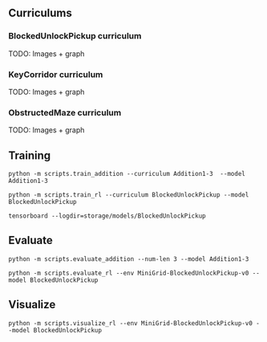 ## Curriculums

### BlockedUnlockPickup curriculum

TODO: Images + graph

### KeyCorridor curriculum

TODO: Images + graph

### ObstructedMaze curriculum

TODO: Images + graph

## Training

```
python -m scripts.train_addition --curriculum Addition1-3  --model Addition1-3
```

```
python -m scripts.train_rl --curriculum BlockedUnlockPickup --model BlockedUnlockPickup
```

```
tensorboard --logdir=storage/models/BlockedUnlockPickup
```

## Evaluate

```
python -m scripts.evaluate_addition --num-len 3 --model Addition1-3
```

```
python -m scripts.evaluate_rl --env MiniGrid-BlockedUnlockPickup-v0 --model BlockedUnlockPickup
```

## Visualize

```
python -m scripts.visualize_rl --env MiniGrid-BlockedUnlockPickup-v0 --model BlockedUnlockPickup
```
